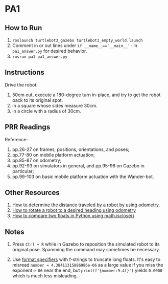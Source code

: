 # PA1

## How to Run

1. `roslaunch turtlebot3_gazebo turtlebot3_empty_world.launch`
2. Comment in or out lines under `if __name__=='__main__':` in `pa1_answer.py` for desired behavior.  
3. `rosrun pa1 pa1_answer.py`

## Instructions

Drive the robot:
1. 50cm out, execute a 180-degree turn in-place, and try to get
the robot back to its original spot.
2. in a square whose sides measure 30cm.
3. in a circle with a radius of 30cm.

## PRR Readings

Reference:
1. pp.26-27 on frames, positions, orientations, and poses;
2. pp.77-80 on mobile platform actuation;
3. pp.85-87 on odometry;
4. pp.92-93 on simulators in general, and pp.95-96 on Gazebo in particular;
5. pp.99-103 on basic mobile platform actuation with the Wander-bot.

## Other Resources

1. [How to determine the distance traveled by a robot by using odometry](https://www.theconstruct.ai/ros-qa-195-how-to-know-if-robot-has-moved-one-meter-using-odometry/).
2. [How to rotate a robot to a desired heading using odometry](https://www.theconstruct.ai/ros-qa-135-how-to-rotate-a-robot-to-a-desired-heading-using-feedback-from-odometry)
3. [How to compare two floats in Python using math.isclose()](https://stackoverflow.com/questions/5595425/)


## Notes 

1. Press `Ctrl + R` while in Gazebo to reposition the simulated robot to its
original pose. Spamming the command may sometimes be necessary. 

2. Use [format specifiers](https://peps.python.org/pep-0498/#format-specifiers)
with f-strings to truncate long floats. It's easy to misread `number =
4.38411315886986e-06` as a large value if you miss the exponent `e-06` near the
end, but `print(f'{number:9.4f}')` yields `0.0000` which is much less
misleading.